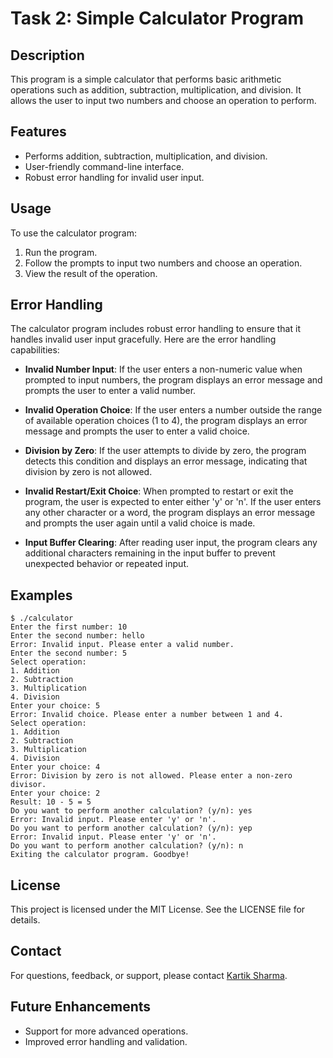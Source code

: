 # Task 2: Simple Calculator Program

## Description
This program is a simple calculator that performs basic arithmetic operations such as addition, subtraction, multiplication, and division. It allows the user to input two numbers and choose an operation to perform.

## Features
- Performs addition, subtraction, multiplication, and division.
- User-friendly command-line interface.
- Robust error handling for invalid user input.

## Usage
To use the calculator program:
1. Run the program.
2. Follow the prompts to input two numbers and choose an operation.
3. View the result of the operation.

## Error Handling
The calculator program includes robust error handling to ensure that it handles invalid user input gracefully. Here are the error handling capabilities:

- **Invalid Number Input**: If the user enters a non-numeric value when prompted to input numbers, the program displays an error message and prompts the user to enter a valid number.

- **Invalid Operation Choice**: If the user enters a number outside the range of available operation choices (1 to 4), the program displays an error message and prompts the user to enter a valid choice.

- **Division by Zero**: If the user attempts to divide by zero, the program detects this condition and displays an error message, indicating that division by zero is not allowed.

- **Invalid Restart/Exit Choice**: When prompted to restart or exit the program, the user is expected to enter either 'y' or 'n'. If the user enters any other character or a word, the program displays an error message and prompts the user again until a valid choice is made.

- **Input Buffer Clearing**: After reading user input, the program clears any additional characters remaining in the input buffer to prevent unexpected behavior or repeated input.

## Examples
```
$ ./calculator
Enter the first number: 10
Enter the second number: hello
Error: Invalid input. Please enter a valid number.
Enter the second number: 5
Select operation:
1. Addition
2. Subtraction
3. Multiplication
4. Division
Enter your choice: 5
Error: Invalid choice. Please enter a number between 1 and 4.
Select operation:
1. Addition
2. Subtraction
3. Multiplication
4. Division
Enter your choice: 4
Error: Division by zero is not allowed. Please enter a non-zero divisor.
Enter your choice: 2
Result: 10 - 5 = 5
Do you want to perform another calculation? (y/n): yes
Error: Invalid input. Please enter 'y' or 'n'.
Do you want to perform another calculation? (y/n): yep
Error: Invalid input. Please enter 'y' or 'n'.
Do you want to perform another calculation? (y/n): n
Exiting the calculator program. Goodbye!
```


## License
This project is licensed under the MIT License. See the LICENSE file for details.

## Contact
For questions, feedback, or support, please contact [Kartik Sharma](mailto:sharmakartik2322002@gmail.com).

## Future Enhancements
- Support for more advanced operations.
- Improved error handling and validation.

